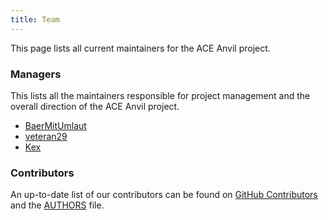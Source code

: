 ```yaml
---
title: Team
---
```


This page lists all current maintainers for the ACE Anvil project.

### Managers

This lists all the maintainers responsible for project management and the overall direction of the ACE Anvil project.

- [BaerMitUmlaut](https://github.com/BaerMitUmlaut)
- [veteran29](https://github.com/veteran29)
- [Kex](https://github.com/Kexanone)

### Contributors

An up-to-date list of our contributors can be found on [GitHub Contributors](https://github.com/acemod/ACE-Anvil/contributors) and the [AUTHORS](https://github.com/acemod/ACE-Anvil/blob/master/AUTHORS) file.
